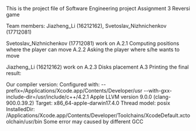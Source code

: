 This is the project file of Software Engineering project Assignment 3 Reversi game

Team members:
Jiazheng_Li (16212162), Svetoslav_Nizhnichenkov (17712081)


Svetoslav_Nizhnichenkov (17712081)
work on
A.2.1 Computing positions where the player can move
A.2.2 Asking the player where s/he wants to move

Jiazheng_Li (16212162)
work on
A.2.3 Disks placement
A.3 Printing the final result:

Our compiler version:
Configured with: --prefix=/Applications/Xcode.app/Contents/Developer/usr --with-gxx-include-dir=/usr/include/c++/4.2.1
Apple LLVM version 9.0.0 (clang-900.0.39.2)
Target: x86_64-apple-darwin17.4.0
Thread model: posix
InstalledDir: /Applications/Xcode.app/Contents/Developer/Toolchains/XcodeDefault.xctoolchain/usr/bin
Some error may caused by different GCC
